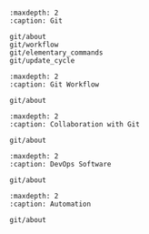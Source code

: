 ```{include} ../README.md
```

```{toctree}
:maxdepth: 2
:caption: Git

git/about
git/workflow
git/elementary_commands
git/update_cycle
```

```{toctree}
:maxdepth: 2
:caption: Git Workflow

git/about
```
```{toctree}
:maxdepth: 2
:caption: Collaboration with Git

git/about
```
```{toctree}
:maxdepth: 2
:caption: DevOps Software

git/about
```
```{toctree}
:maxdepth: 2
:caption: Automation

git/about
```
